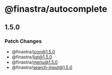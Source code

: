 # @finastra/autocomplete

## 1.5.0

### Patch Changes

- @finastra/icon@1.5.0
- @finastra/list@1.5.0
- @finastra/menu@1.5.0
- @finastra/search-input@1.5.0
